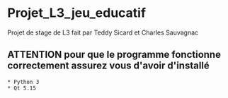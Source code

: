 # Projet_L3_jeu_educatif
Projet de stage de L3 fait par Teddy Sicard et Charles Sauvagnac

## ATTENTION pour que le programme fonctionne correctement assurez vous d'avoir d'installé
    * Python 3
    * Qt 5.15    
